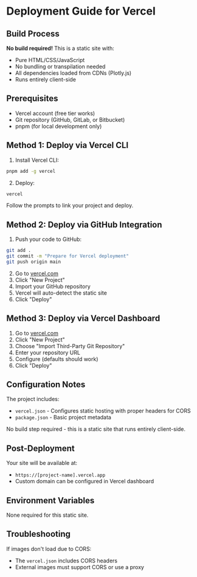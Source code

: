# Deployment Guide for Vercel

## Build Process
**No build required!** This is a static site with:
- Pure HTML/CSS/JavaScript
- No bundling or transpilation needed
- All dependencies loaded from CDNs (Plotly.js)
- Runs entirely client-side

## Prerequisites
- Vercel account (free tier works)
- Git repository (GitHub, GitLab, or Bitbucket)
- pnpm (for local development only)

## Method 1: Deploy via Vercel CLI

1. Install Vercel CLI:
```bash
pnpm add -g vercel
```

2. Deploy:
```bash
vercel
```

Follow the prompts to link your project and deploy.

## Method 2: Deploy via GitHub Integration

1. Push your code to GitHub:
```bash
git add .
git commit -m "Prepare for Vercel deployment"
git push origin main
```

2. Go to [vercel.com](https://vercel.com)
3. Click "New Project"
4. Import your GitHub repository
5. Vercel will auto-detect the static site
6. Click "Deploy"

## Method 3: Deploy via Vercel Dashboard

1. Go to [vercel.com](https://vercel.com)
2. Click "New Project"
3. Choose "Import Third-Party Git Repository"
4. Enter your repository URL
5. Configure (defaults should work)
6. Click "Deploy"

## Configuration Notes

The project includes:
- `vercel.json` - Configures static hosting with proper headers for CORS
- `package.json` - Basic project metadata

No build step required - this is a static site that runs entirely client-side.

## Post-Deployment

Your site will be available at:
- `https://[project-name].vercel.app`
- Custom domain can be configured in Vercel dashboard

## Environment Variables

None required for this static site.

## Troubleshooting

If images don't load due to CORS:
- The `vercel.json` includes CORS headers
- External images must support CORS or use a proxy